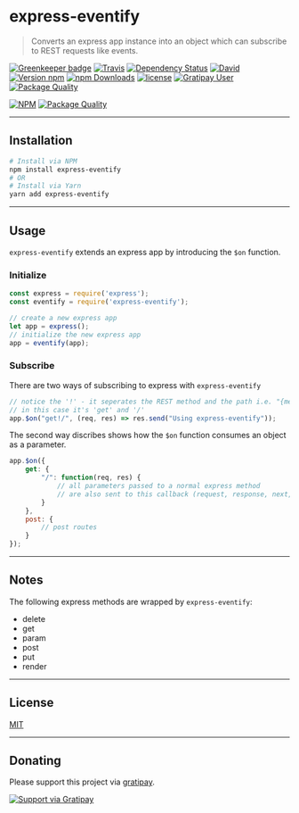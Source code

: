 # express-eventify
>Converts an express app instance into an object which can subscribe to REST requests like events.

[![Greenkeeper badge](https://badges.greenkeeper.io/Heartnett/express-eventify.svg)](https://greenkeeper.io/) [![Travis](https://img.shields.io/travis/Heartnett/express-eventify.svg)](https://travis-ci.org/Heartnett/express-eventify) [![Dependency Status](https://gemnasium.com/badges/github.com/Heartnett/express-eventify.svg)](https://gemnasium.com/github.com/Heartnett/express-eventify) [![David](https://img.shields.io/david/dev/Heartnett/express-eventify.svg)](https://david-dm.org/Heartnett/express-eventify?type=dev) [![Version npm](https://img.shields.io/npm/v/express-eventify.svg?style=flat-square)](https://www.npmjs.com/package/electron-aware) [![npm Downloads](https://img.shields.io/npm/dm/express-eventify.svg?style=flat-square)](https://www.npmjs.com/package/express-eventify) [![license](https://img.shields.io/github/license/Heartnett/electron-aware.svg)](https://github.com/Heartnett/express-eventify/blob/master/LICENSE) [![Gratipay User](https://img.shields.io/gratipay/user/Heartnett.svg)](https://gratipay.com/Heartnett/) [![Package Quality](http://npm.packagequality.com/shield/express-eventify.svg)](http://packagequality.com/#?package=express-eventify)

[![NPM](https://nodei.co/npm/express-eventify.png?downloads=true)](https://nodei.co/npm/express-eventify/) [![Package Quality](http://npm.packagequality.com/badge/express-eventify.png)](http://packagequality.com/#?package=express-eventify)

---
## Installation
```sh
# Install via NPM
npm install express-eventify
# OR
# Install via Yarn
yarn add express-eventify
```
---
## Usage
`express-eventify` extends an express app by introducing the `$on` function.

### Initialize
```javascript
const express = require('express');
const eventify = require('express-eventify');

// create a new express app
let app = express();
// initialize the new express app
app = eventify(app);
```
### Subscribe
There are two ways of subscribing to express with `express-eventify`

```javascript
// notice the '!' - it seperates the REST method and the path i.e. "{method}!{path}"
// in this case it's 'get' and '/'
app.$on("get!/", (req, res) => res.send("Using express-eventify")); 
```
The second way discribes shows how the `$on` function consumes an object as a parameter.
```javascript
app.$on({
    get: {
        "/": function(req, res) {
            // all parameters passed to a normal express method 
            // are also sent to this callback (request, response, next, etc..)
        }
    },
    post: {
        // post routes
    }
});
```
---
## Notes
The following express methods are wrapped by `express-eventify`:
- delete
- get
- param
- post
- put
- render
---
## License
[MIT](https://github.com/heartnett/express-eventify/blob/master/LICENSE)

----
## Donating
Please support this project via [gratipay](https://gratipay.com/Heartnett/).

[![Support via Gratipay](https://cdn.rawgit.com/gratipay/gratipay-badge/2.3.0/dist/gratipay.svg)](https://gratipay.com/Heartnett/)

